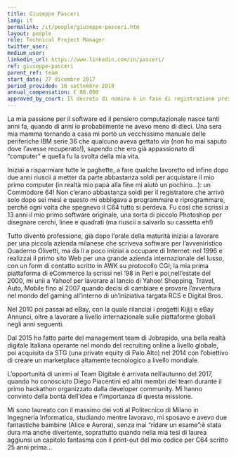 ```yaml
---
title: Giuseppe Pasceri
lang: it
permalink: /it/people/giuseppe-pasceri.htm
layout: people
role: Technical Project Manager
twitter_user: 
medium_user:
linkedin_url: https://www.linkedin.com/in/pasceri/
ref: giuseppe-pasceri
parent_ref: team
start_date: 27 dicembre 2017
period_provided: 16 settembre 2018
annual_compensation: € 80.000
approved_by_court: Il decreto di nomina è in fase di registrazione presso la Corte dei Conti.
---
```

La mia passione per il software ed il pensiero computazionale nasce tanti anni fa, quando di anni io probabilmente ne avevo meno di dieci. Una sera mia mamma  tornando a casa mi portò un vecchissimo manuale delle periferiche IBM serie 36 che qualcuno aveva gettato via (non ho mai saputo dove l’avesse recuperato!), sapendo che ero già appassionato di “computer” e quella fu la svolta della mia vita.

Iniziai a risparmiare tutte le paghette, a fare qualche lavoretto ed infine dopo due anni riuscii a metter da parte abbastanza soldi per acquistare il mio primo computer (in realtà mio papà  alla fine mi aiutò un pochino…): un Commodore 64! Non c’erano abbastanza soldi per il registratore che arrivò solo dopo sei mesi e questo mi obbligava a programmare e riprogrammare, perché ogni volta che spegnevo il C64 tutto si perdeva. Fu così che scrissi a 13 anni il mio primo software originale, una sorta di piccolo Photoshop per disegnare cerchi, linee e quadrati (ma riuscii a salvarlo su cassetta eh!)

Tutto diventò professione, già dopo l’orale della maturità iniziai a lavorare per una piccola azienda milanese che scriveva software per l’avveniristico Quaderno Olivetti, ma da li a poco iniziai a occupare di Internet: nel 1996 e realizzai il primo sito Web per una grande azienda internazionale del lusso, con un form di contatto scritto in AWK su protocollo CGI; la mia prima piattaforma di eCommerce la scrissi nel ’98 in Perl e poi,nell’estate del 2000, mi unii a Yahoo! per lavorare al lancio di Yahoo! Shopping, Travel, Auto, Mobile fino al 2007 quando  decisi di cambiare e provare l’avventura nel mondo del gaming all’interno di un’iniziativa targata RCS e Digital Bros.

Nel 2010 poi passai ad eBay, con la quale rilanciai i progetti Kijiji e eBay Annunci, oltre a lavorare a livello internazionale sulle piattaforme globali negli anni seguenti.

Dal 2015 ho fatto parte del management team di Jobrapido, una bella realtà digitale Italiana operante nel mondo del recruiting online a livello globale, poi acquisita da STG (una private equity di Palo Alto) nel 2014 con l’obiettivo di creare un marketplace altamente tecnologico a livello mondiale.

L’opportunità di unirmi al Team Digitale è arrivata nell’autunno del 2017, quando ho conosciuto Diego Piacentini ed altri membri del team durante il primo hackathon organizzato dalla developer community.  Mi hanno convinto della bontà dell’idea e l’importanza di questa missione.

Mi sono laureato con il massimo dei voti al Politecnico di Milano in Ingegneria Informatica, studiando mentre lavoravo, mi sposavo e avevo due fantastiche bambine (Alice e Aurora), senza mai “ridare un esame”:è stata dura ma anche divertente, soprattutto quando nella mia tesi di laurea aggiunsi un capitolo fantasma con il print-out del mio codice per C64 scritto 25 anni prima…
